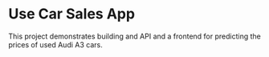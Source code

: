 # Use Car Sales App

This project demonstrates building and API and a frontend for predicting the prices of used Audi A3 cars.